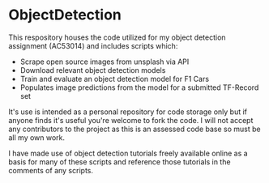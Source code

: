# ObjectDetection

This respository houses the code utilized for my object detection assignment (AC53014) and includes scripts which:
- Scrape open source images from unsplash via API
- Download relevant object detection models
- Train and evaluate an object detection model for F1 Cars
- Populates image predictions from the model for a submitted TF-Record set

It's use is intended as a personal repository for code storage only but if anyone finds it's useful you're welcome to fork the code. I will not accept any contributors to the project as this is an assessed code base so must be all my own work.

I have made use of object detection tutorials freely available online as a basis for many of these scripts and reference those tutorials in the comments of any scripts. 

